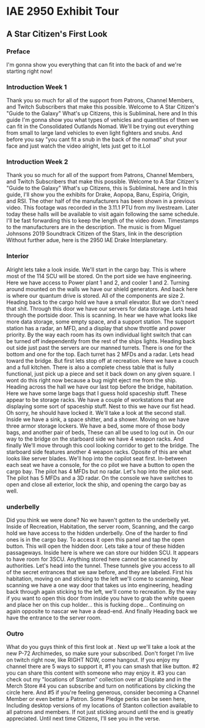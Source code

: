 # IAE 2950 Exhibit Tour
## A Star Citizen's First Look

### Preface
I'm gonna show you everything that can fit into the back of  and we're starting right now!

### Introduction Week 1
Thank you so much for all of the support from Patrons, Channel Members, and Twitch Subscribers that make this possible. Welcome to A Star Citizen's "Guide to the Galaxy" What's up Citizens, this is SubliminaL here and In this guide I'm gonna show you what types of vehicles and quantities of them we can fit in the Consolidated Outlands Nomad. We'll be trying out everything from small to large land vehicles to even light fighters and snubs. And before you say "you cant fit a snub in the back of the nomad" shut your face and just watch the video alright, lets just get to it.Lol

### Introduction Week 2
Thank you so much for all of the support from Patrons, Channel Members, and Twitch Subscribers that make this possible. Welcome to A Star Citizen's "Guide to the Galaxy" What's up Citizens, this is SubliminaL here and In this guide, I'll show you the exhibits for Drake, Aopopa, Banu, Espiria, Origin, and RSI. The other half of the manufacturers has been shown in a previous video. This footage was recorded in the 3.11.1 PTU from my livestream. Later today these halls will be available to visit again following the same schedule. I'll be fast forwarding this to keep the length of the video down. Timestamps to the manufacturers are in the description. The music is from Miguel Johnsons 2019 Soundtrack Citizen of the Stars, link in the description Without further adue, here is the 2950 IAE Drake Interplanetary.

### Interior
Alright lets take a look inside. We'll start in the cargo bay. This is where most of the 114 SCU will be stored. On the port side we have engineering. Here we have access to Power plant 1 and 2, and cooler 1 and 2. Turning around mounted on the walls we have our shield generators. And back here is where our quantum drive is stored. All of the components are size 2. Heading back to the cargo hold we have a small elevator. But we don't need that shit. Through this door we have our servers for data storage. Lets head through the portside door. This is scanning. In hear we have what looks like more data storage, some empty space, and a support station. The support station has a radar, an MFD, and a display that show throttle and power priority. By the way each room has its own individual light switch that can be turned off independently from the rest of the ships lights. Heading back out side just past the servers are our manned turrets. There is one for the bottom and one for the top. Each turret has 2 MFDs and a radar. Lets head toward the bridge. But first lets stop off at recreation. Here we have a couch and a full kitchen. There is also a complete chess table that is fully functional, just pick up a piece and set it back down on any given square. I wont do this right now because a bug might eject me from the ship. Heading across the hall we have our last top before the bridge, habitation. Here we have some large bags that I guess hold spaceship stuff. These appear to be storage racks. We have a couple of workstations that are displaying some sort of spaceship stuff. Nest to this we have our fist head. Oh sorry, he should have locked it. We'll take a look at the second stall. Inside we have a sink, a space shitter, and a shower. Moving on we have three armor storage lockers. We have a bed, some more of those body bags, and another pair of beds, These can all be used to log out in. On our way to the bridge on the starboard side we have 4 weapon racks. And finally We'll move through this cool looking corridor to get to the bridge. The starboard side features another 4 weapon racks. Oposite of this are what looks like server blades. We'll hop into the copilot seat first. In-between each seat we have a console, for the co pilot we have a button to open the cargo bay. The pilot has 4 MFDs but no radar. Let's hop into the pilot seat. The pilot has 5 MFDs and a 3D radar. On the console we have switches to open and close all exterior, lock the ship, and opening the cargo bay as well.

### underbelly
Did you think we were done? No we haven't gotten to the underbelly yet. Inside of Recreation, Habitation, the server room, Scanning, and the cargo hold we have access to the hidden underbelly. One of the harder to find ones is in the cargo bay. To access it open this panel and tap the open button. This will open the hidden door. Lets take a tour of these hidden passageways. Inside here is where we can store our hidden SCU. It appears to have room for 3SCU. Anything stored here cannot be scanned by authorities. Let's head into the tunnel. These tunnels give you access to all of the secret entrances that we saw before, and they are labeled. First his habitation, moving on and sticking to the left we'll come to scanning, Near scanning we have a one way door that takes us into engineering, heading back through again sticking to the left, we'll come to recreation. By the way if you want to open this door from inside you have to grab the white queen and place her on this cup holder... this is fucking dope... Continuing on again opposite to nascar we have a dead-end. And finally Heading back we have the entrance to the server room.

### Outro
What do you guys think of this first look at . Next up we'll take a look at the new P-72 Archimedes, so make sure your subscribed. Don't forget I'm live on twitch right now, like RIGHT NOW, come hangout. If you enjoy my channel there are 5 ways to support it, #1 you can smash that like button. #2 you can share this content with someone who may enjoy it. #3 you can check out my "locations of Stanton" collection over at Displate and in the Merch Store #4 you can subscribe and turn on notifications by clicking the circle here. And #5 if you're feeling generous, consider becoming a Channel Member or even better a Patron. Some Pledge perks can be seen here, Including desktop versions of my locations of Stanton collection available to all patrons and members. If not just sticking around until the end is greatly appreciated. Until next time Citizens, I'll see you in the verse.
